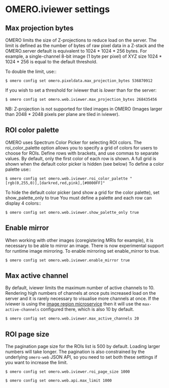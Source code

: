 
OMERO.iviewer settings
======================

Max projection bytes
--------------------

OMERO limits the size of Z-projections to reduce load on the server.
The limit is defined as the number of bytes of raw pixel data in a Z-stack and
the OMERO.server default is equivalent to 1024 * 1024 * 256 bytes.
For example, a single-channel 8-bit image (1 byte per pixel) of XYZ size
1024 * 1024 * 256 is equal to the default threshold.

To double the limit, use::

    $ omero config set omero.pixeldata.max_projection_bytes 536870912

If you wish to set a threshold for iviewer that is *lower* than for the server:

    $ omero config set omero.web.iviewer.max_projection_bytes 268435456

NB: Z-projection is not supported for tiled images in OMERO
(Images larger than 2048 * 2048 pixels per plane are tiled in iviewer).


ROI color palette
-----------------

OMERO uses Spectrum Color Picker for selecting ROI colors. 
The roi_color_palette option allows you to specify a grid of colors for users to choose for ROIs.
Define rows with brackets, and use commas to separate values. By default, only the first color of each row is shown. 
A full grid is shown when the default color picker is hidden (see below)
To define a color palette use::
    
    $ omero config set omero.web.iviewer.roi_color_palette "[rgb(0,255,0)],[darkred,red,pink],[#0000FF]"
  
To hide the default color picker (and show a grid for the color palette), set show_palette_only to true
You must define a palette and each row can display 4 colors::
    
    $ omero config set omero.web.iviewer.show_palette_only true


Enable mirror
-------------

When working with other images (coregistering MRIs for example), it is necessary to be able to mirror an image.
There is now experimental support for runtime image mirroring. To enable mirroring set enable_mirror to true.

    $ omero config set omero.web.iviewer.enable_mirror true


Max active channel
------------------

By default, iviewer limits the maximum number of active channels to 10. Rendering high numbers of channels
at once puts increased load on the server and it is rarely necessary to visualise more channels at once.
If the iviewer is using the [image region microservice](https://github.com/glencoesoftware/omero-ms-image-region)
then it will use the `max-active-channels` configured there, which is also 10 by default.

    $ omero config set omero.web.iviewer.max_active_channels 20


ROI page size
-------------

The pagination page size for the ROIs list is 500 by default. Loading larger numbers will take longer.
The pagination is also constrained by the underlying `omero-web` JSON API, so you need to set both these
settings if you want to increase the limit.

    $ omero config set omero.web.iviewer.roi_page_size 1000

    $ omero config set omero.web.api.max_limit 1000
